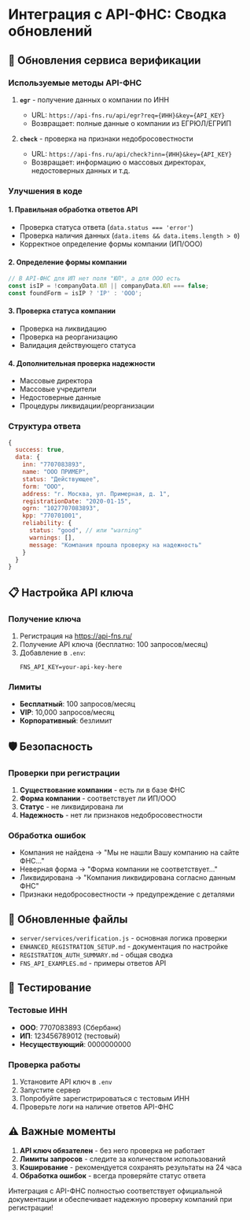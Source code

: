 # Интеграция с API-ФНС: Сводка обновлений

## 🔄 Обновления сервиса верификации

### Используемые методы API-ФНС

1. **`egr`** - получение данных о компании по ИНН
   - URL: `https://api-fns.ru/api/egr?req={ИНН}&key={API_KEY}`
   - Возвращает: полные данные о компании из ЕГРЮЛ/ЕГРИП

2. **`check`** - проверка на признаки недобросовестности
   - URL: `https://api-fns.ru/api/check?inn={ИНН}&key={API_KEY}`
   - Возвращает: информацию о массовых директорах, недостоверных данных и т.д.

### Улучшения в коде

#### 1. Правильная обработка ответов API
- Проверка статуса ответа (`data.status === 'error'`)
- Проверка наличия данных (`data.items && data.items.length > 0`)
- Корректное определение формы компании (ИП/ООО)

#### 2. Определение формы компании
```javascript
// В API-ФНС для ИП нет поля "ЮЛ", а для ООО есть
const isIP = !companyData.ЮЛ || companyData.ЮЛ === false;
const foundForm = isIP ? 'IP' : 'OOO';
```

#### 3. Проверка статуса компании
- Проверка на ликвидацию
- Проверка на реорганизацию
- Валидация действующего статуса

#### 4. Дополнительная проверка надежности
- Массовые директора
- Массовые учредители
- Недостоверные данные
- Процедуры ликвидации/реорганизации

### Структура ответа

```javascript
{
  success: true,
  data: {
    inn: "7707083893",
    name: "ООО ПРИМЕР",
    status: "Действующее",
    form: "OOO",
    address: "г. Москва, ул. Примерная, д. 1",
    registrationDate: "2020-01-15",
    ogrn: "1027707083893",
    kpp: "770701001",
    reliability: {
      status: "good", // или "warning"
      warnings: [],
      message: "Компания прошла проверку на надежность"
    }
  }
}
```

## 📋 Настройка API ключа

### Получение ключа
1. Регистрация на https://api-fns.ru/
2. Получение API ключа (бесплатно: 100 запросов/месяц)
3. Добавление в `.env`:
   ```env
   FNS_API_KEY=your-api-key-here
   ```

### Лимиты
- **Бесплатный**: 100 запросов/месяц
- **VIP**: 10,000 запросов/месяц
- **Корпоративный**: безлимит

## 🛡️ Безопасность

### Проверки при регистрации
1. **Существование компании** - есть ли в базе ФНС
2. **Форма компании** - соответствует ли ИП/ООО
3. **Статус** - не ликвидирована ли
4. **Надежность** - нет ли признаков недобросовестности

### Обработка ошибок
- Компания не найдена → "Мы не нашли Вашу компанию на сайте ФНС..."
- Неверная форма → "Форма компании не соответствует..."
- Ликвидирована → "Компания ликвидирована согласно данным ФНС"
- Признаки недобросовестности → предупреждение с деталями

## 📁 Обновленные файлы

- `server/services/verification.js` - основная логика проверки
- `ENHANCED_REGISTRATION_SETUP.md` - документация по настройке
- `REGISTRATION_AUTH_SUMMARY.md` - общая сводка
- `FNS_API_EXAMPLES.md` - примеры ответов API

## 🧪 Тестирование

### Тестовые ИНН
- **ООО**: 7707083893 (Сбербанк)
- **ИП**: 123456789012 (тестовый)
- **Несуществующий**: 0000000000

### Проверка работы
1. Установите API ключ в `.env`
2. Запустите сервер
3. Попробуйте зарегистрироваться с тестовым ИНН
4. Проверьте логи на наличие ответов API-ФНС

## ⚠️ Важные моменты

1. **API ключ обязателен** - без него проверка не работает
2. **Лимиты запросов** - следите за количеством использований
3. **Кэширование** - рекомендуется сохранять результаты на 24 часа
4. **Обработка ошибок** - всегда проверяйте статус ответа

Интеграция с API-ФНС полностью соответствует официальной документации и обеспечивает надежную проверку компаний при регистрации!
